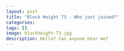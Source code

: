 ```yaml
---
layout: post
title: "Block Height 73 - Who just joined?"
categories:
tags: []
image: blockheight-73.jpg
description: Hello? Can anyone hear me?
---
```


